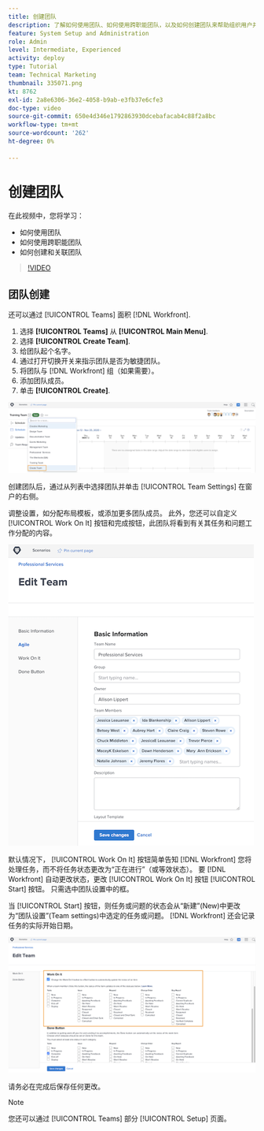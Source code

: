 ```yaml
---
title: 创建团队
description: 了解如何使用团队、如何使用跨职能团队，以及如何创建团队来帮助组织用户并授予权限。
feature: System Setup and Administration
role: Admin
level: Intermediate, Experienced
activity: deploy
type: Tutorial
team: Technical Marketing
thumbnail: 335071.png
kt: 8762
exl-id: 2a8e6306-36e2-4058-b9ab-e3fb37e6cfe3
doc-type: video
source-git-commit: 650e4d346e1792863930dcebafacab4c88f2a8bc
workflow-type: tm+mt
source-wordcount: '262'
ht-degree: 0%

---
```


# 创建团队

在此视频中，您将学习：

* 如何使用团队
* 如何使用跨职能团队
* 如何创建和关联团队

>[!VIDEO](https://video.tv.adobe.com/v/335071/?quality=12&learn=on)

## 团队创建

还可以通过 [!UICONTROL Teams] 面积 [!DNL Workfront].

1. 选择 **[!UICONTROL Teams]** 从 **[!UICONTROL Main Menu]**.
1. 选择 **[!UICONTROL Create Team]**.
1. 给团队起个名字。
1. 通过打开切换开关来指示团队是否为敏捷团队。
1. 将团队与 [!DNL Workfront] 组（如果需要）。
1. 添加团队成员。
1. 单击 **[!UICONTROL Create]**.

![团队菜单 [!UICONTROL Teams] 页面](assets/admin-fund-create-team.png)

创建团队后，通过从列表中选择团队并单击 [!UICONTROL Team Settings] 在窗户的右侧。

调整设置，如分配布局模板，或添加更多团队成员。 此外，您还可以自定义 [!UICONTROL Work On It] 按钮和完成按钮，此团队将看到有关其任务和问题工作分配的内容。

![[!UICONTROL Edit Team] 窗口](assets/admin-fund-team-settings.png)

默认情况下， [!UICONTROL Work On It] 按钮简单告知 [!DNL Workfront] 您将处理任务，而不将任务状态更改为“正在进行”（或等效状态）。 要 [!DNL Workfront] 自动更改状态，更改 [!UICONTROL Work On It] 按钮 [!UICONTROL Start] 按钮。 只需选中团队设置中的框。

当 [!UICONTROL Start] 按钮，则任务或问题的状态会从“新建”(New)中更改为“团队设置”(Team settings)中选定的任务或问题。 [!DNL Workfront] 还会记录任务的实际开始日期。

![[!UICONTROL Work On It] 部分 [!UICONTROL Edit Team] 窗口](assets/admin-fund-start-button-team.png)

请务必在完成后保存任何更改。


>[!NOTE]
>
>您还可以通过 [!UICONTROL Teams] 部分 [!UICONTROL Setup] 页面。

<!---
learn more URLs
Create a team
Work On It and Done button overview
--->
